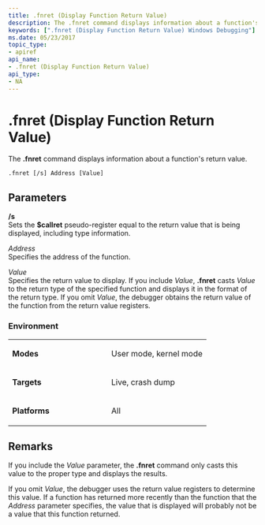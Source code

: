 ```yaml
---
title: .fnret (Display Function Return Value)
description: The .fnret command displays information about a function's return value.
keywords: [".fnret (Display Function Return Value) Windows Debugging"]
ms.date: 05/23/2017
topic_type:
- apiref
api_name:
- .fnret (Display Function Return Value)
api_type:
- NA
---
```


# .fnret (Display Function Return Value)


The **.fnret** command displays information about a function's return value.

```dbgcmd
.fnret [/s] Address [Value] 
```

## <span id="Parameters"></span><span id="parameters"></span><span id="PARAMETERS"></span>Parameters


<span id="________s______"></span><span id="________S______"></span> **/s**   
Sets the **$callret** pseudo-register equal to the return value that is being displayed, including type information.

<span id="_______Address______"></span><span id="_______address______"></span><span id="_______ADDRESS______"></span> *Address*   
Specifies the address of the function.

<span id="_______Value______"></span><span id="_______value______"></span><span id="_______VALUE______"></span> *Value*   
Specifies the return value to display. If you include *Value*, **.fnret** casts *Value* to the return type of the specified function and displays it in the format of the return type. If you omit *Value*, the debugger obtains the return value of the function from the return value registers.

### <span id="Environment"></span><span id="environment"></span><span id="ENVIRONMENT"></span>Environment

<table>
<colgroup>
<col width="50%" />
<col width="50%" />
</colgroup>
<tbody>
<tr class="odd">
<td align="left"><p><strong>Modes</strong></p></td>
<td align="left"><p>User mode, kernel mode</p></td>
</tr>
<tr class="even">
<td align="left"><p><strong>Targets</strong></p></td>
<td align="left"><p>Live, crash dump</p></td>
</tr>
<tr class="odd">
<td align="left"><p><strong>Platforms</strong></p></td>
<td align="left"><p>All</p></td>
</tr>
</tbody>
</table>

 

## Remarks

If you include the *Value* parameter, the **.fnret** command only casts this value to the proper type and displays the results.

If you omit *Value*, the debugger uses the return value registers to determine this value. If a function has returned more recently than the function that the *Address* parameter specifies, the value that is displayed will probably not be a value that this function returned.

 

 





